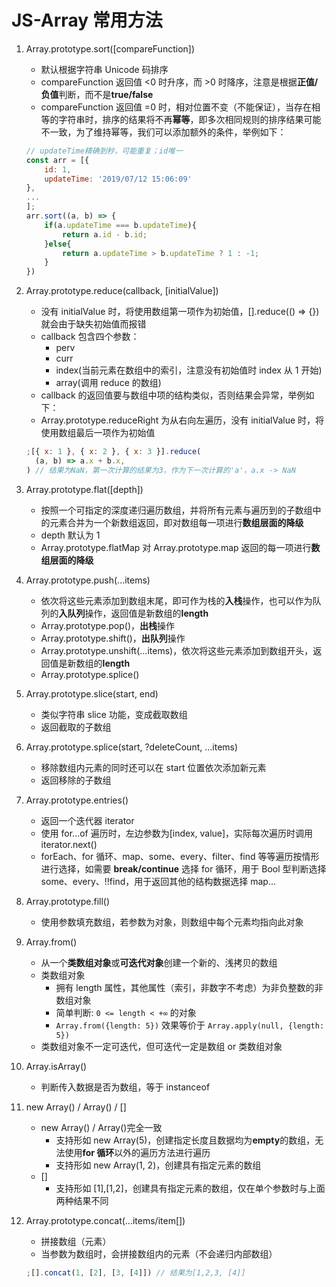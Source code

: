 # JS-Array 常用方法

1. Array.prototype.sort([compareFunction])

   - 默认根据字符串 Unicode 码排序
   - compareFunction 返回值 <0 时升序，而 >0 时降序，注意是根据**正值/负值**判断，而不是**true/false**
   - compareFunction 返回值 =0 时，相对位置不变（不能保证），当存在相等的字符串时，排序的结果将不再**幂等**，即多次相同规则的排序结果可能不一致，为了维持幂等，我们可以添加额外的条件，举例如下：

   ```js
   // updateTime精确到秒，可能重复；id唯一
   const arr = [{
       id: 1,
       updateTime: '2019/07/12 15:06:09'
   },
   ...
   ];
   arr.sort((a, b) => {
       if(a.updateTime === b.updateTime){
           return a.id - b.id;
       }else{
           return a.updateTime > b.updateTime ? 1 : -1;
       }
   })
   ```

2. Array.prototype.reduce(callback, [initialValue])

   - 没有 initialValue 时，将使用数组第一项作为初始值，[].reduce(() => {})就会由于缺失初始值而报错
   - callback 包含四个参数：
     - perv
     - curr
     - index(当前元素在数组中的索引，注意没有初始值时 index 从 1 开始)
     - array(调用 reduce 的数组)
   - callback 的返回值要与数组中项的结构类似，否则结果会异常，举例如下：
   - Array.prototype.reduceRight 为从右向左遍历，没有 initialValue 时，将使用数组最后一项作为初始值

   ```js
   ;[{ x: 1 }, { x: 2 }, { x: 3 }].reduce(
     (a, b) => a.x + b.x,
   ) // 结果为NaN，第一次计算的结果为3，作为下一次计算的'a'，a.x -> NaN
   ```

3. Array.prototype.flat([depth])

   - 按照一个可指定的深度递归遍历数组，并将所有元素与遍历到的子数组中的元素合并为一个新数组返回，即对数组每一项进行**数组层面的降级**
   - depth 默认为 1
   - Array.prototype.flatMap 对 Array.prototype.map 返回的每一项进行**数组层面的降级**

4. Array.prototype.push(...items)

   - 依次将这些元素添加到数组末尾，即可作为栈的**入栈**操作，也可以作为队列的**入队列**操作，返回值是新数组的**length**
   - Array.prototype.pop()，**出栈**操作
   - Array.prototype.shift()，**出队列**操作
   - Array.prototype.unshift(...items)，依次将这些元素添加到数组开头，返回值是新数组的**length**
   - Array.prototype.splice()

5. Array.prototype.slice(start, end)

   - 类似字符串 slice 功能，变成截取数组
   - 返回截取的子数组

6. Array.prototype.splice(start, ?deleteCount, ...items)

   - 移除数组内元素的同时还可以在 start 位置依次添加新元素
   - 返回移除的子数组

7. Array.prototype.entries()

   - 返回一个迭代器 iterator
   - 使用 for...of 遍历时，左边参数为[index, value]，实际每次遍历时调用 iterator.next()
   - forEach、for 循环、map、some、every、filter、find 等等遍历按情形进行选择，如需要 **break/continue** 选择 for 循环，用于 Bool 型判断选择 some、every、!!find，用于返回其他的结构数据选择 map...

8. Array.prototype.fill()

   - 使用参数填充数组，若参数为对象，则数组中每个元素均指向此对象

9. Array.from()

   - 从一个**类数组对象**或**可迭代对象**创建一个新的、浅拷贝的数组
   - 类数组对象
     - 拥有 length 属性，其他属性（索引，非数字不考虑）为非负整数的非数组对象
     - 简单判断: `0 <= length < +∞` 的对象
     - `Array.from({length: 5})` 效果等价于 `Array.apply(null, {length: 5})`
   - 类数组对象不一定可迭代，但可迭代一定是数组 or 类数组对象

10. Array.isArray()

    - 判断传入数据是否为数组，等于 instanceof

11. new Array() / Array() / []

    - new Array() / Array()完全一致
      - 支持形如 new Array(5)，创建指定长度且数据均为**empty**的数组，无法使用**for 循环**以外的遍历方法进行遍历
      - 支持形如 new Array(1, 2)，创建具有指定元素的数组
    - []
      - 支持形如 [1],[1,2]，创建具有指定元素的数组，仅在单个参数时与上面两种结果不同

12. Array.prototype.concat(...items/item[])

    - 拼接数组（元素）
    - 当参数为数组时，会拼接数组内的元素（不会递归内部数组）

    ```js
    ;[].concat(1, [2], [3, [4]]) // 结果为[1,2,3, [4]]
    ```
